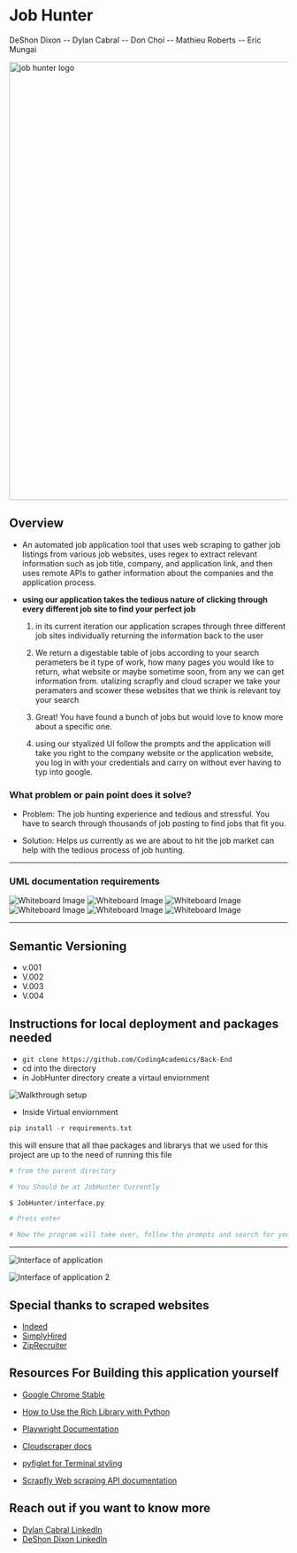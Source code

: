 # Job Hunter

DeShon Dixon -- Dylan Cabral -- Don Choi -- Mathieu Roberts -- Eric Mungai

<img width="791" alt="job hunter logo" src="https://user-images.githubusercontent.com/107225817/212418661-7e42a0d9-c000-45b9-bd34-a12e1db7acd4.png">

## Overview

- An automated job application tool that uses web scraping to gather job listings from various job websites, uses regex to extract relevant information such as job title, company, and application link, and then uses remote APIs to gather information about the companies and the application process.

- **using our application takes the tedious nature of clicking through every different job site to find your perfect job**

    1. in its current iteration our application scrapes through three different job sites individually returning the information back to the user

    2. We return a digestable table of jobs according to your search perameters be it type of work, how many pages you would like to return, what website or maybe sometime soon, from any we can get information from. utalizing scrapfly and cloud scraper we take your peramaters and scower these websites that we think is relevant toy your search

    3. Great! You have found a bunch of jobs but would love to know more about a specific one.

    4. using our styalized UI follow the prompts and the application will take you right to the company website or the application website, you log in with your credentials and carry on without ever having to typ into google.

### What problem or pain point does it solve?

- Problem: The job hunting experience and tedious and stressful. You have to search through thousands of job posting to find jobs that fit you.

- Solution: Helps us currently as we are about to hit the job market can help with the tedious process of job hunting.

---

### UML documentation requirements

![Whiteboard Image](./images/1.png)
![Whiteboard Image](./images/2.png)
![Whiteboard Image](./images/4.png)
![Whiteboard Image](./images/5.png)
![Whiteboard Image](./images/6.png)
![Whiteboard Image](./images/7.png)

---

## Semantic Versioning

- v.001
- V.002
- V.003
- V.004

## Instructions for local deployment and packages needed

- `git clone https://github.com/CodingAcademics/Back-End`
- cd into the directory
- in JobHunter directory create a virtaul enviornment 

![Walkthrough setup](./images/WindowsTerminal_ybMW2zYvW5.png)

- Inside Virtual enviornment

```python
pip install -r requirements.txt
```

this will ensure that all thae packages and librarys that we used for this project are up to the need of running this file

```python
# from the parent directory 

# You Should be at JobHunter Currently

$ JobHunter/interface.py

# Press enter

# Now the program will take over, follow the prompts and search for your next big thing 
```

---
![Interface of application](./images/interface.png)

![Interface of application 2](./images/interface2.png)
## Special thanks to scraped websites

- [Indeed](https://www.indeed.com/)
- [SimplyHired](https://www.simplyhired.com/)
- [ZipRecruiter](https://www.ziprecruiter.com/)

## Resources For Building this application yourself

- [Google Chrome Stable](https://stackoverflow.com/questions/27423684/unable-to-locate-package-google-chrome-stable-ubuntu12-on-openstack)

- [How to Use the Rich Library with Python](https://www.freecodecamp.org/news/use-the-rich-library-in-python/)

- [Playwright Documentation](https://playwright.dev/)

- [Cloudscraper docs](https://pypi.org/project/cloudscraper/)

- [pyfiglet for Terminal styling](https://pypi.org/project/pyfiglet/0.7/)

- [Scrapfly Web scraping API documentation](https://scrapfly.io/docs)

## Reach out if you want to know more

- [Dylan Cabral LinkedIn](https://www.linkedin.com/in/dylancabral/)
- [DeShon Dixon LinkedIn](https://www.linkedin.com/in/deshondixon)
